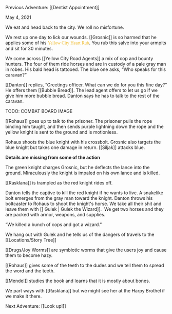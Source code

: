 Previous Adventure: [[Dentist Appointment]]

May 4, 2021

We eat and head back to the city. We roll no misfortune. 

We rest up one day to lick our wounds. [[Grosnic]] is so harmed that he applies some of his <span style="font-family: 'Brush Script MT'; color: rgb(239,186,44);">Yellow City Heart Rub</span>. You rub this salve into your armpits and sit for 30 minutes. 

We come across [[Yellow City Road Agents]] a mix of cop and bounty hunters. The four of them ride horses and are in custody of a pale gray man in robes. His bald head is tattooed. The blue one asks, “Who speaks for this caravan?” 

[[Danton]] replies, “Greetings officer. What can we do for you this fine day?” He offers them [[Bubble Bread]]. The lead agent offers to let us go if we give him more bubble bread. Danton says he has to talk to the rest of the caravan.

TODO: COMBAT BOARD IMAGE

[[Rohaus]] goes up to talk to the prisoner. The prisoner pulls the rope binding him taught, and then sends purple lightning down the rope and the yellow knight is sent to the ground and is motionless. 

Rohaus shoots the blue knight with his crossbolt. Grosnic also targets the blue knight but takes one damage in return. [[Siljak]] attacks blue. 

**Details are missing from some of the action**

The green knight charges Grosnic, but he deflects the lance into the ground. Miraculously the knight is impaled on his own lance and is killed.

[[Rasklana]] is trampled as the red knight rides off. 
  
Danton tells the captive to kill the red knight if he wants to live. A snakelike bolt emerges from the gray man toward the knight. Danton throws his boltcaster to Rohaus to shoot the knight's horse. We take all their shit and leave them with [[ Gulek | Gulek the Wizard]].  We get two horses and they are packed with armor, weapons, and supplies.

“We killed a bunch of cops and got a wizard.”

We hang out with Gulek and he tells us of the dangers of travels to the [[Locations/Story Tree]]

[[Drugs/Joy Worms]] are symbiotic worms that give the users joy and cause them to become hazy. 

[[Rohaus]] gives some of the teeth to the dudes and we tell them to spread the word and the teeth.

[[Mendel]] studies the book and learns that it is mostly about bones.

We part ways with [[Rasklana]] but we might see her at the Harpy Brothel if we make it there.

Next Adventure: [[Look up!]]